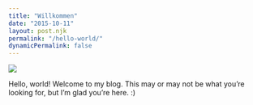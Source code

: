 ```yaml
---
title: "Willkommen"
date: "2015-10-11"
layout: post.njk
permalink: "/hello-world/"
dynamicPermalink: false
---
```


![](/photos/272194_2191421115282_7595245_o-02-640x640.jpg)

Hello, world! Welcome to my blog. This may or may not be what you’re looking for, but I’m glad you’re here. :)
